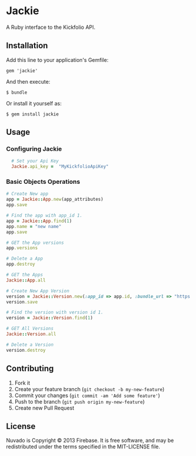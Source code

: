 # Jackie

 A Ruby interface to the Kickfolio API.

## Installation

Add this line to your application's Gemfile:

    gem 'jackie'

And then execute:

    $ bundle

Or install it yourself as:

    $ gem install jackie

## Usage

### Configuring Jackie
```ruby
  # Set your Api Key
  Jackie.api_key =  "MyKickfolioApiKey"
```
### Basic Objects Operations
```ruby
# Create New app
app = Jackie::App.new(app_attributes)
app.save

# Find the app with app_id 1.
app = Jackie::App.find(1)
app.name = "new name"
app.save

# GET the App versions
app.versions

# Delete a App
app.destroy

# GET the Apps
Jackie::App.all

# Create New App Version
version = Jackie::Version.new(:app_id => app.id, :bundle_url => "https://bundle_url.com/myiosapp")
version.save

# Find the version with version id 1.
version = Jackie::Version.find(1)

# GET All Versions
Jackie::Version.all

# Delete a Version
version.destroy
```
## Contributing

1. Fork it
2. Create your feature branch (`git checkout -b my-new-feature`)
3. Commit your changes (`git commit -am 'Add some feature'`)
4. Push to the branch (`git push origin my-new-feature`)
5. Create new Pull Request

License
-------

Nuvado is Copyright © 2013 Firebase. It is free software,
and may be redistributed under the terms specified in the MIT-LICENSE file.


